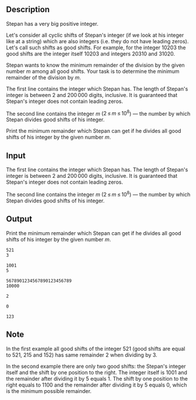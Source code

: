 ## Description

<div><p>Stepan has a very big positive integer.</p><p>Let's consider all cyclic shifts of Stepan's integer (if we look at his integer like at a string) which are also integers (i.e. they <span class="tex-font-style-bf">do not have</span> leading zeros). Let's call such shifts as <span class="tex-font-style-it">good shifts</span>. For example, for the integer <span class="tex-span">10203</span> the good shifts are the integer itself <span class="tex-span">10203</span> and integers <span class="tex-span">20310</span> and <span class="tex-span">31020</span>.</p><p>Stepan wants to know the minimum remainder of the division by the given number <span class="tex-span"><i>m</i></span> among all good shifts. Your task is to determine the minimum remainder of the division by <span class="tex-span"><i>m</i></span>.</p></div><div class="input-specification"><p>The first line contains the integer which Stepan has. The length of Stepan's integer is between <span class="tex-span">2</span> and <span class="tex-span">200 000</span> digits, inclusive. It is guaranteed that Stepan's integer does not contain leading zeros.</p><p>The second line contains the integer <span class="tex-span"><i>m</i></span> (<span class="tex-span">2 ≤ <i>m</i> ≤ 10<sup class="upper-index">8</sup></span>) — the number by which Stepan divides good shifts of his integer.</p></div><div class="output-specification"><p>Print the minimum remainder which Stepan can get if he divides all good shifts of his integer by the given number <span class="tex-span"><i>m</i></span>.</p></div>

## Input

<p>The first line contains the integer which Stepan has. The length of Stepan's integer is between <span class="tex-span">2</span> and <span class="tex-span">200 000</span> digits, inclusive. It is guaranteed that Stepan's integer does not contain leading zeros.</p><p>The second line contains the integer <span class="tex-span"><i>m</i></span> (<span class="tex-span">2 ≤ <i>m</i> ≤ 10<sup class="upper-index">8</sup></span>) — the number by which Stepan divides good shifts of his integer.</p>

## Output

<p>Print the minimum remainder which Stepan can get if he divides all good shifts of his integer by the given number <span class="tex-span"><i>m</i></span>.</p>





```input1
521
3

```




```input2
1001
5

```




```input3
5678901234567890123456789
10000

```




```output1
2

```




```output2
0

```




```output3
123

```



## Note

<p>In the first example all good shifts of the integer <span class="tex-span">521</span> (good shifts are equal to <span class="tex-span">521</span>, <span class="tex-span">215</span> and <span class="tex-span">152</span>) has same remainder <span class="tex-span">2</span> when dividing by <span class="tex-span">3</span>.</p><p>In the second example there are only two good shifts: the Stepan's integer itself and the shift by one position to the right. The integer itself is <span class="tex-span">1001</span> and the remainder after dividing it by <span class="tex-span">5</span> equals <span class="tex-span">1</span>. The shift by one position to the right equals to <span class="tex-span">1100</span> and the remainder after dividing it by <span class="tex-span">5</span> equals <span class="tex-span">0</span>, which is the minimum possible remainder.</p>
